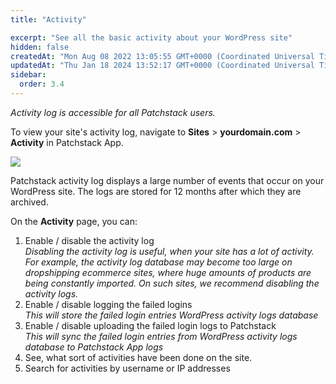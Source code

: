 ```yaml
---
title: "Activity"

excerpt: "See all the basic activity about your WordPress site"
hidden: false
createdAt: "Mon Aug 08 2022 13:05:55 GMT+0000 (Coordinated Universal Time)"
updatedAt: "Thu Jan 18 2024 13:52:17 GMT+0000 (Coordinated Universal Time)"
sidebar:
  order: 3.4
---
```

_Activity log is accessible for all Patchstack users._

To view your site's activity log, navigate to **Sites** > **yourdomain.com** > **Activity** in Patchstack App.


![](@images/patchstack-site-activity.png)

Patchstack activity log displays a large number of events that occur on your WordPress site. The logs are stored for 12 months after which they are archived.

On the **Activity** page, you can:

1. Enable / disable the activity log  
   _Disabling the activity log is useful, when your site has a lot of activity. For example, the activity log database may become too large on dropshipping ecommerce sites, where huge amounts of products are being constantly imported. On such sites, we recommend disabling the activity logs._
2. Enable / disable logging the failed logins  
   _This will store the failed login entries WordPress activity logs database_
3. Enable / disable uploading the failed login logs to Patchstack  
   _This will sync the failed login entries from WordPress activity logs database to Patchstack App logs_
4. See, what sort of activities have been done on the site.
5. Search for activities by username or IP addresses